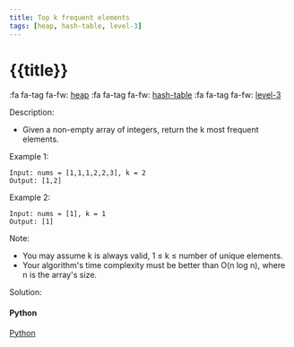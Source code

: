 ```yaml
---
title: Top k frequent elements
tags: [heap, hash-table, level-3]
---
```


# {{title}}

:fa fa-tag fa-fw: [heap]({{tagspath}}/heap)
:fa fa-tag fa-fw: [hash-table]({{tagspath}}/hash-table)
:fa fa-tag fa-fw: [level-3]({{tagspath}}/level-3)

Description:

- Given a non-empty array of integers, return the k most frequent elements.

Example 1:

```text
Input: nums = [1,1,1,2,2,3], k = 2
Output: [1,2]
```

Example 2:

```text
Input: nums = [1], k = 1
Output: [1]
```

Note:

- You may assume k is always valid, 1 ≤ k ≤ number of unique elements.
- Your algorithm's time complexity must be better than O(n log n), where n is the array's size.

Solution:

<!-- tabs:start -->
#### **Python**

[Python](../pycode/heap/top-k-frequent-elements.py ':include :type=code')
<!-- tabs:end -->
